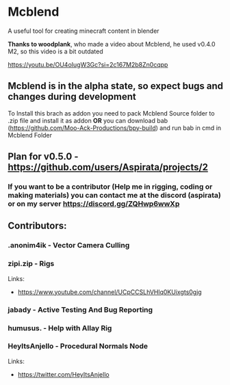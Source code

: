 # Mcblend
A useful tool for creating minecraft content in blender

**Thanks to woodplank**, who made a video about Mcblend, he used v0.4.0 M2, so this video is a bit outdated

https://youtu.be/OU4oIugW3Gc?si=2c167M2b8Zn0cqpp

## Mcblend is in the alpha state, so expect bugs and changes during development

To Install this brach as addon you need to pack Mcblend Source folder to .zip file and install it as addon **OR** you can download bab (https://github.com/Moo-Ack-Productions/bpy-build) and run bab in cmd in Mcblend Folder

## Plan for v0.5.0 - https://github.com/users/Aspirata/projects/2

### If you want to be a contributor (Help me in rigging, coding or making materials) you can contact me at the discord (aspirata) or on my server https://discord.gg/ZQHwp6wwXp

## Contributors:

### .anonim4ik - Vector Camera Culling

### zipi.zip - Rigs

Links:
- https://www.youtube.com/channel/UCpCCSLhVHlq0KUixgts0gjg

### jabady - Active Testing And Bug Reporting

### humusus. - Help with Allay Rig

### HeyItsAnjello - Procedural Normals Node

Links:
- https://twitter.com/HeyItsAnjello
